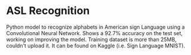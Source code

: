 # ASL Recognition

Python model to recognize alphabets in American sign Language using a Convolutional Neural Network. Shows a 92.7% accuracy on the test set, working on improving the model. 
Training dataset is more than 25MB, couldn't upload it. It can be found on Kaggle (i.e. Sign Language MNIST).
